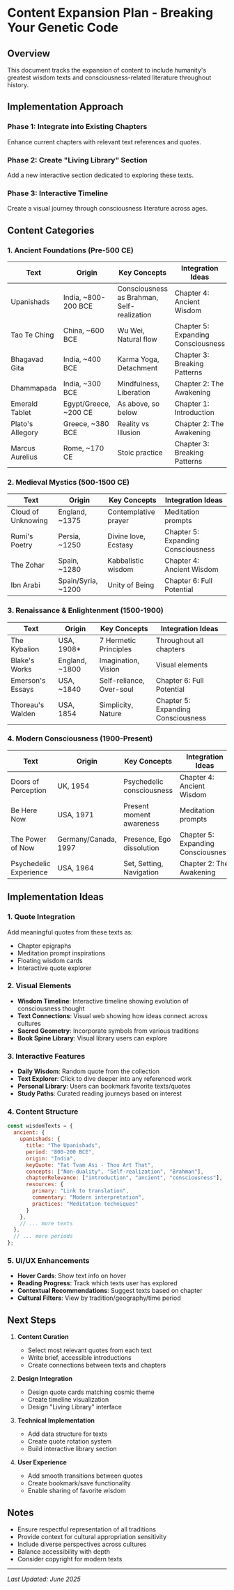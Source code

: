 # Content Expansion Plan - Breaking Your Genetic Code

## Overview
This document tracks the expansion of content to include humanity's greatest wisdom texts and consciousness-related literature throughout history.

## Implementation Approach

### Phase 1: Integrate into Existing Chapters
Enhance current chapters with relevant text references and quotes.

### Phase 2: Create "Living Library" Section
Add a new interactive section dedicated to exploring these texts.

### Phase 3: Interactive Timeline
Create a visual journey through consciousness literature across ages.

## Content Categories

### 1. Ancient Foundations (Pre-500 CE)
| Text | Origin | Key Concepts | Integration Ideas |
|------|--------|--------------|-------------------|
| Upanishads | India, ~800-200 BCE | Consciousness as Brahman, Self-realization | Chapter 4: Ancient Wisdom |
| Tao Te Ching | China, ~600 BCE | Wu Wei, Natural flow | Chapter 5: Expanding Consciousness |
| Bhagavad Gita | India, ~400 BCE | Karma Yoga, Detachment | Chapter 3: Breaking Patterns |
| Dhammapada | India, ~300 BCE | Mindfulness, Liberation | Chapter 2: The Awakening |
| Emerald Tablet | Egypt/Greece, ~200 CE | As above, so below | Chapter 1: Introduction |
| Plato's Allegory | Greece, ~380 BCE | Reality vs Illusion | Chapter 2: The Awakening |
| Marcus Aurelius | Rome, ~170 CE | Stoic practice | Chapter 3: Breaking Patterns |

### 2. Medieval Mystics (500-1500 CE)
| Text | Origin | Key Concepts | Integration Ideas |
|------|--------|--------------|-------------------|
| Cloud of Unknowing | England, ~1375 | Contemplative prayer | Meditation prompts |
| Rumi's Poetry | Persia, ~1250 | Divine love, Ecstasy | Chapter 5: Expanding Consciousness |
| The Zohar | Spain, ~1280 | Kabbalistic wisdom | Chapter 4: Ancient Wisdom |
| Ibn Arabi | Spain/Syria, ~1200 | Unity of Being | Chapter 6: Full Potential |

### 3. Renaissance & Enlightenment (1500-1900)
| Text | Origin | Key Concepts | Integration Ideas |
|------|--------|--------------|-------------------|
| The Kybalion | USA, 1908* | 7 Hermetic Principles | Throughout all chapters |
| Blake's Works | England, ~1800 | Imagination, Vision | Visual elements |
| Emerson's Essays | USA, ~1840 | Self-reliance, Over-soul | Chapter 6: Full Potential |
| Thoreau's Walden | USA, 1854 | Simplicity, Nature | Chapter 5: Expanding Consciousness |

### 4. Modern Consciousness (1900-Present)
| Text | Origin | Key Concepts | Integration Ideas |
|------|--------|--------------|-------------------|
| Doors of Perception | UK, 1954 | Psychedelic consciousness | Chapter 4: Ancient Wisdom |
| Be Here Now | USA, 1971 | Present moment awareness | Meditation prompts |
| The Power of Now | Germany/Canada, 1997 | Presence, Ego dissolution | Chapter 5: Expanding Consciousness |
| Psychedelic Experience | USA, 1964 | Set, Setting, Navigation | Chapter 2: The Awakening |

## Implementation Ideas

### 1. Quote Integration
Add meaningful quotes from these texts as:
- Chapter epigraphs
- Meditation prompt inspirations
- Floating wisdom cards
- Interactive quote explorer

### 2. Visual Elements
- **Wisdom Timeline**: Interactive timeline showing evolution of consciousness thought
- **Text Connections**: Visual web showing how ideas connect across cultures
- **Sacred Geometry**: Incorporate symbols from various traditions
- **Book Spine Library**: Visual library users can explore

### 3. Interactive Features
- **Daily Wisdom**: Random quote from the collection
- **Text Explorer**: Click to dive deeper into any referenced work
- **Personal Library**: Users can bookmark favorite texts/quotes
- **Study Paths**: Curated reading journeys based on interest

### 4. Content Structure
```javascript
const wisdomTexts = {
  ancient: {
    upanishads: {
      title: "The Upanishads",
      period: "800-200 BCE",
      origin: "India",
      keyQuote: "Tat Tvam Asi - Thou Art That",
      concepts: ["Non-duality", "Self-realization", "Brahman"],
      chapterRelevance: ["introduction", "ancient", "consciousness"],
      resources: {
        primary: "Link to translation",
        commentary: "Modern interpretation",
        practices: "Meditation techniques"
      }
    },
    // ... more texts
  },
  // ... more periods
};
```

### 5. UI/UX Enhancements
- **Hover Cards**: Show text info on hover
- **Reading Progress**: Track which texts user has explored
- **Contextual Recommendations**: Suggest texts based on chapter
- **Cultural Filters**: View by tradition/geography/time period

## Next Steps

1. **Content Curation**
   - Select most relevant quotes from each text
   - Write brief, accessible introductions
   - Create connections between texts and chapters

2. **Design Integration**
   - Design quote cards matching cosmic theme
   - Create timeline visualization
   - Design "Living Library" interface

3. **Technical Implementation**
   - Add data structure for texts
   - Create quote rotation system
   - Build interactive library section

4. **User Experience**
   - Add smooth transitions between quotes
   - Create bookmark/save functionality
   - Enable sharing of favorite wisdom

## Notes
- Ensure respectful representation of all traditions
- Provide context for cultural appropriation sensitivity
- Include diverse perspectives across cultures
- Balance accessibility with depth
- Consider copyright for modern texts

---
*Last Updated: June 2025*

